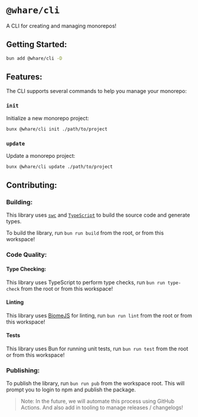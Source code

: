 # `@whare/cli`

A CLI for creating and managing monorepos!

## Getting Started:

```bash
bun add @whare/cli -D
```
## Features:

The CLI supports several commands to help you manage your monorepo:

### `init`

Initialize a new monorepo project:

```sh
bunx @whare/cli init ./path/to/project
```

### `update`

Update a monorepo project:

```sh
bunx @whare/cli update ./path/to/project
```

## Contributing:

### Building:

This library uses [`swc`](https://swc.rs/) and [`TypeScript`](https://www.typescriptlang.org/docs/) to build the source code and generate types.

To build the library, run `bun run build` from the root, or from this workspace!

### Code Quality:

#### Type Checking:

This library uses TypeScript to perform type checks, run `bun run type-check` from the root or from this workspace!

#### Linting

This library uses [BiomeJS](https://biomejs.dev/) for linting, run `bun run lint` from the root or from this workspace!

#### Tests

This library uses Bun for running unit tests, run `bun run test` from the root or from this workspace!

### Publishing:

To publish the library, run `bun run pub` from the workspace root. This will prompt you to login to npm and publish the package.

> Note: In the future, we will automate this process using GitHub Actions. And also add in tooling to manage releases / changelogs!
